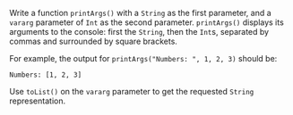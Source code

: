 

Write a function `printArgs()` with a `String` as the first parameter, and a
`vararg` parameter of `Int` as the second parameter. `printArgs()` displays its
arguments to the console: first the `String`, then the `Int`s, separated by
commas and surrounded by square brackets.

For example, the output for `printArgs("Numbers: ", 1, 2, 3)` should be:

```text
Numbers: [1, 2, 3]
```

<div class="hint">

Use `toList()` on the `vararg` parameter to get the requested `String`
representation.

</div>
